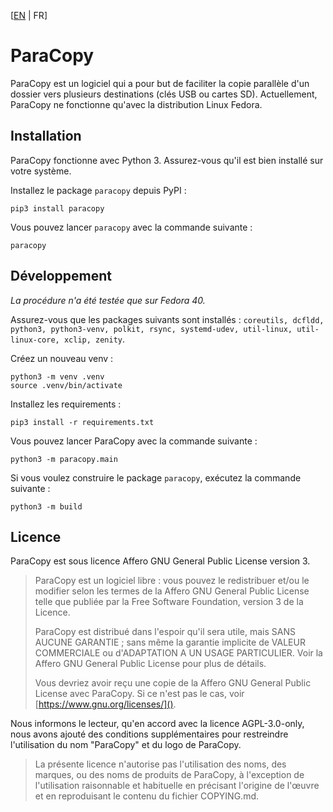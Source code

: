 [[EN](README.md) | FR]

# ParaCopy

ParaCopy est un logiciel qui a pour but de faciliter la copie parallèle d'un 
dossier vers plusieurs destinations (clés USB ou cartes SD).
Actuellement, ParaCopy ne fonctionne qu'avec la distribution Linux Fedora.

## Installation

ParaCopy fonctionne avec Python 3. Assurez-vous qu'il est bien installé sur votre système.

Installez le package `paracopy` depuis PyPI :
```shell
pip3 install paracopy
```

Vous pouvez lancer `paracopy` avec la commande suivante :
```shell
paracopy
```

## Développement

*La procédure n'a été testée que sur Fedora 40.*

Assurez-vous que les packages suivants sont installés :
`coreutils, dcfldd, python3, python3-venv, polkit, rsync, systemd-udev, util-linux, util-linux-core, xclip, zenity`.

Créez un nouveau venv :
```shell
python3 -m venv .venv
source .venv/bin/activate
```

Installez les requirements :
```shell
pip3 install -r requirements.txt
```

Vous pouvez lancer ParaCopy avec la commande suivante :
```shell
python3 -m paracopy.main
```

Si vous voulez construire le package `paracopy`, exécutez la commande suivante :
```shell
python3 -m build
```

## Licence

ParaCopy est sous licence Affero GNU General Public License version 3.

> ParaCopy est un logiciel libre : vous pouvez le redistribuer et/ou le modifier selon les termes de la Affero GNU General Public License telle que publiée par la Free Software Foundation, version 3 de la Licence.
> 
> ParaCopy est distribué dans l'espoir qu'il sera utile, mais SANS AUCUNE GARANTIE ; sans même la garantie implicite de VALEUR COMMERCIALE ou d'ADAPTATION A UN USAGE PARTICULIER. Voir la Affero GNU General Public License pour plus de détails.
> 
> Vous devriez avoir reçu une copie de la Affero GNU General Public License avec ParaCopy. Si ce n'est pas le cas, voir [https://www.gnu.org/licenses/]().

Nous informons le lecteur, qu'en accord avec la licence AGPL-3.0-only, nous avons ajouté des conditions supplémentaires pour restreindre l'utilisation du nom "ParaCopy" et du logo de ParaCopy.

> La présente licence n'autorise pas l'utilisation des noms, des marques, ou des noms de produits de ParaCopy, à l'exception de l'utilisation raisonnable et habituelle en précisant l'origine de l'œuvre et en reproduisant le contenu du fichier COPYING.md.